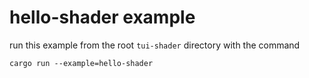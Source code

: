 # hello-shader example

run this example from the root `tui-shader` directory with the command

```
cargo run --example=hello-shader
```
